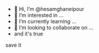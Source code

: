 - 👋 Hi, I’m @hesamghaneipour
- 👀 I’m interested in ...
- 🌱 I’m currently learning ...
- 💞️ I’m looking to collaborate on ...
- and it's true

<!---
hesamghaneipour/hesamghaneipour is a ✨ special ✨ repository because its `README.md` (this file) appears on your GitHub profile.
You can click the Preview link to take a look at your changes.
--->
save it
